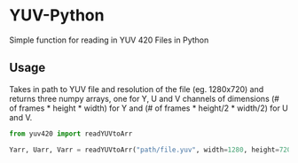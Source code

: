 # YUV-Python
Simple function for reading in YUV 420 Files in Python

## Usage
Takes in path to YUV file and resolution of the file (eg. 1280x720) and returns three numpy arrays, one for Y, U and V channels of dimensions (# of frames * height * width) for Y and (# of frames * height/2 * width/2) for U and V.


```python
from yuv420 import readYUVtoArr

Yarr, Uarr, Varr = readYUVtoArr("path/file.yuv", width=1280, height=720)
```
